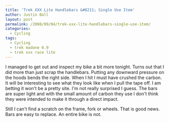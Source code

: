 ```yaml
---
title: 'Trek XXX Lite Handlebars &#8211; Single Use Item'
author: Justin Ball
layout: post
permalink: /2008/09/04/trek-xxx-lite-handlebars-single-use-item/
categories:
  - Cycling
tags:
  - Cycling
  - trek madone 6.9
  - trek xxx race lite
---
```

I managed to get out and inspect my bike a bit more tonight. Turns out that I did more than just scrap the handlebars. Putting any downward pressure on the hoods bends the right side. When I hit I must have crushed the carbon. It will be interesting to see what they look like when I pull the tape off. I am betting it won't be a pretty site. I'm not really surprised I guess. The bars are super light and with the small amount of carbon they use I don't think they were intended to make it through a direct impact.

Still I can't find a scratch on the frame, fork or wheels. That is good news. Bars are easy to replace. An entire bike is not.